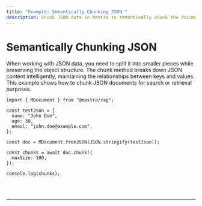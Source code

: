 ```yaml
---
title: "Example: Semantically Chunking JSON "
description: Chunk JSON data in Mastra to semantically chunk the document.
---
```



# Semantically Chunking JSON

When working with JSON data, you need to split it into smaller pieces while preserving the object structure. The chunk method breaks down JSON content intelligently, maintaining the relationships between keys and values. This example shows how to chunk JSON documents for search or retrieval purposes.

```tsx copy
import { MDocument } from "@mastra/rag";

const testJson = {
  name: "John Doe",
  age: 30,
  email: "john.doe@example.com",
};

const doc = MDocument.fromJSON(JSON.stringify(testJson));

const chunks = await doc.chunk({
  maxSize: 100,
});

console.log(chunks);
```

<br />
<br />
<hr className="dark:border-[#404040] border-gray-300" />
<br />
<br />
<GithubLink
  link={
    "https://github.com/mastra-ai/mastra/blob/main/examples/basics/rag/chunk-json"
  }
/>
